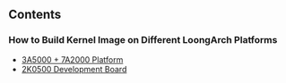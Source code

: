 ## Contents

### How to Build Kernel Image on Different LoongArch Platforms

- [3A5000 + 7A2000 Platform](https://github.com/LA-Xenomai/doc/blob/master/doc/loongson-3a5000-7a2000-en.md)
- [2K0500 Development Board](https://github.com/LA-Xenomai/doc/blob/master/doc/loongson-2k0500-en.md)
